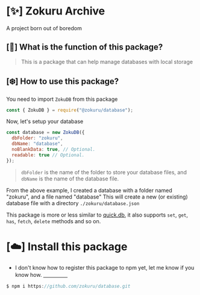 # [✨] Zokuru Archive
A project born out of boredom

## [💫] What is the function of this package?
> This is a package that can help manage databases with local storage

## [❄️] How to use this package?
You need to import `ZokuDB` from this package
```js
const { ZokuDB } = require("@zokuru/database");
```
Now, let's setup your database
```js
const database = new ZokuDB({
  dbFolder: "zokuru",
  dbName: "database",
  noBlankData: true, // Optional.
  readable: true // Optional.
});
```
> `dbFolder` is the name of the folder to store your database files, and `dbName` is the name of the database file.

From the above example, I created a database with a folder named "zokuru", and a file named "database"
This will create a new (or existing) database file with a directory `./zokuru/database.json`

This package is more or less similar to [quick.db](https://npmjs.com/package/quick.db), it also supports `set`, `get`, `has`, `fetch`, `delete` methods and so on.

# [☁️] Install this package
* I don't know how to register this package to npm yet, let me know if you know how. [​ㅤㅤㅤㅤㅤ](https://npmjs.com/package/croxydb)
```js
$ npm i https://github.com/zokuru/database.git
```
